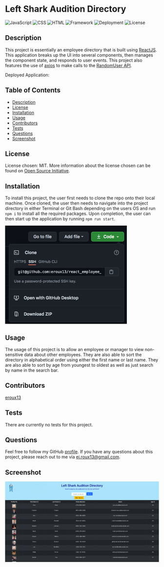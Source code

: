 # Left Shark Audition Directory

![JavaScript](https://img.shields.io/badge/JavaScript-72.1%25-yellow)
![CSS](https://img.shields.io/badge/CSS-13.6%25-purple)
![HTML](https://img.shields.io/badge/HTML-14.3%25-red)
![Framework](https://img.shields.io/badge/Framework-React-skyblue)
![Deployment](https://img.shields.io/badge/Deployment-GH%20Pages-black)
![License](https://img.shields.io/badge/License-MIT-blue)

## Description

This project is essentially an employee directory that is built using [ReactJS](https://reactjs.org/docs/getting-started.html). This application breaks up the UI into several components, then manages the component state, and responds to user events. This project also features the use of [axios](http://www.npmjs.com/package/axios) to make calls to the [RandomUser API](https://randomuser.me/documentation).

Deployed Application:

## Table of Contents

- [Description](#description)
- [License](#license)
- [Installation](#installation)
- [Usage](#usage)
- [Contributors](#contributors)
- [Tests](#tests)
- [Questions](#questions)
- [Screenshot](#screenshot)

## License

License chosen: MIT.
More information about the license chosen can be found on [Open Source Initiative](https://opensource.org/licenses/MIT).

## Installation

To install this project, the user first needs to clone the repo onto their local machine. Once cloned, the user then needs to navigate into the project directory in either Terminal or Git Bash depending on the users OS and run `npm i` to install all the required packages. Upon completion, the user can then start up the application by running `npm run start`.

![Clone Screenshot](./public/images/cloneScreenshot.png)

## Usage

The usage of this project is to allow an employee or manager to view non-sensitive data about other employees. They are also able to sort the directory in alphabetical order using either the first name or last name. They are also able to sort by age from youngest to oldest as well as just search by name in the search bar.

## Contributors

[eroux13](https://www.github.com/eroux13)

## Tests

There are currently no tests for this project.

## Questions

Feel free to follow my GitHub [profile](https://www.github.com/eroux13).
If you have any questions about this project, please reach out to me via ej.roux13@gmail.com.

## Screenshot

![Project Screenshot](./public/images/screenshot.png)
